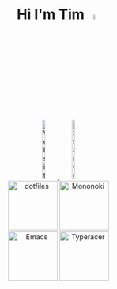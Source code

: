 <!--  header -->
<div align="center" width="100%">
<h1>
Hi I'm Tim
<img src="https://media.giphy.com/media/hvRJCLFzcasrR4ia7z/giphy.gif" width="5%"/>
</h1>
<a href="https://timothycronin.com">
<img src="https://img.shields.io/badge/-My%20Website-blue" alt="Website Badge" style="width: 11%; height: 3vh"/>
</a>
<a href="https://github.com/4imothy?tab=repositories&q=&type=&language=&sort=stargazers">
<img src="https://img.shields.io/github/stars/4imothy?style=flat&label=Stars" alt="Star Count" style="width: 11%; height: 3vh"/>
</a>
<br/>
<a href="https://github.com/4imothy/dotfiles"><img src="https://img.shields.io/badge/Setup-Dotfiles-blue?style=flat-square&logo=files&logoColor=E9EE9A" alt="dotfiles" style="height: 2.5vh"/></a>
<a href="https://madmalik.github.io/mononoki/"><img src="https://img.shields.io/badge/Font-mononoki-blue?style=flat-square&logo=Academia&logoColor=green" alt="Mononoki" style="height: 2.5vh"/></a>
<br/>
<a href="https://www.gnu.org/software/emacs/"><img src="https://img.shields.io/badge/Editor-GNU%20Emacs-blue?style=flat-square&logo=gnuemacs&logoColor=pink" alt="Emacs" style="height: 2.5vh"/></a>
<a href="https://data.typeracer.com/pit/profile?user=bigwinnz101&ref=badge"><img src="https://img.shields.io/badge/Typeracer-blue?style=flat-square" alt="Typeracer" style="height: 2.5vh"/></a>
</div>
